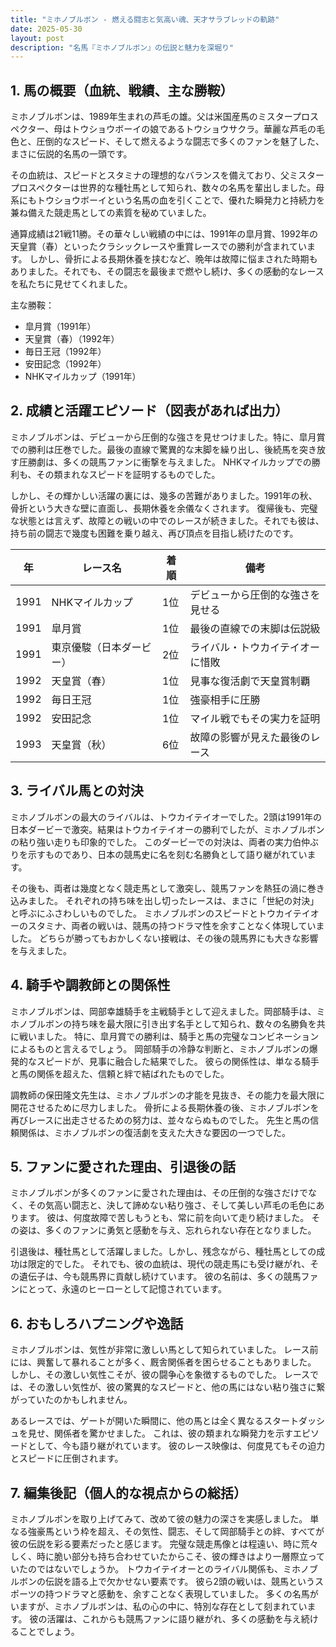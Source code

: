 ```yaml
---
title: "ミホノブルボン - 燃える闘志と気高い魂、天才サラブレッドの軌跡"
date: 2025-05-30
layout: post
description: "名馬『ミホノブルボン』の伝説と魅力を深堀り"
---
```


## 1. 馬の概要（血統、戦績、主な勝鞍）

ミホノブルボンは、1989年生まれの芦毛の雄。父は米国産馬のミスタープロスペクター、母はトウショウボーイの娘であるトウショウサクラ。華麗な芦毛の毛色と、圧倒的なスピード、そして燃えるような闘志で多くのファンを魅了した、まさに伝説的名馬の一頭です。

その血統は、スピードとスタミナの理想的なバランスを備えており、父ミスタープロスペクターは世界的な種牡馬として知られ、数々の名馬を輩出しました。母系にもトウショウボーイという名馬の血を引くことで、優れた瞬発力と持続力を兼ね備えた競走馬としての素質を秘めていました。

通算成績は21戦11勝。その華々しい戦績の中には、1991年の皐月賞、1992年の天皇賞（春）といったクラシックレースや重賞レースでの勝利が含まれています。  しかし、骨折による長期休養を挟むなど、晩年は故障に悩まされた時期もありました。それでも、その闘志を最後まで燃やし続け、多くの感動的なレースを私たちに見せてくれました。

主な勝鞍：

* 皐月賞（1991年）
* 天皇賞（春）（1992年）
* 毎日王冠（1992年）
* 安田記念（1992年）
* NHKマイルカップ（1991年）


## 2. 成績と活躍エピソード（図表があれば出力）

ミホノブルボンは、デビューから圧倒的な強さを見せつけました。特に、皐月賞での勝利は圧巻でした。最後の直線で驚異的な末脚を繰り出し、後続馬を突き放す圧勝劇は、多くの競馬ファンに衝撃を与えました。  NHKマイルカップでの勝利も、その類まれなスピードを証明するものでした。

しかし、その輝かしい活躍の裏には、幾多の苦難がありました。1991年の秋、骨折という大きな壁に直面し、長期休養を余儀なくされます。  復帰後も、完璧な状態とは言えず、故障との戦いの中でのレースが続きました。それでも彼は、持ち前の闘志で幾度も困難を乗り越え、再び頂点を目指し続けたのです。

| 年 | レース名             | 着順 | 備考                                         |
|---|----------------------|-----|---------------------------------------------|
| 1991 | NHKマイルカップ       | 1位 | デビューから圧倒的な強さを見せる             |
| 1991 | 皐月賞               | 1位 | 最後の直線での末脚は伝説級                     |
| 1991 | 東京優駿（日本ダービー） | 2位 | ライバル・トウカイテイオーに惜敗               |
| 1992 | 天皇賞（春）         | 1位 | 見事な復活劇で天皇賞制覇                       |
| 1992 | 毎日王冠             | 1位 | 強豪相手に圧勝                               |
| 1992 | 安田記念             | 1位 | マイル戦でもその実力を証明                       |
| 1993 | 天皇賞（秋）         | 6位 | 故障の影響が見えた最後のレース                   |


## 3. ライバル馬との対決

ミホノブルボンの最大のライバルは、トウカイテイオーでした。2頭は1991年の日本ダービーで激突。結果はトウカイテイオーの勝利でしたが、ミホノブルボンの粘り強い走りも印象的でした。  このダービーでの対決は、両者の実力伯仲ぶりを示すものであり、日本の競馬史に名を刻む名勝負として語り継がれています。

その後も、両者は幾度となく競走馬として激突し、競馬ファンを熱狂の渦に巻き込みました。  それぞれの持ち味を出し切ったレースは、まさに「世紀の対決」と呼ぶにふさわしいものでした。  ミホノブルボンのスピードとトウカイテイオーのスタミナ、両者の戦いは、競馬の持つドラマ性を余すことなく体現していました。  どちらが勝ってもおかしくない接戦は、その後の競馬界にも大きな影響を与えました。


## 4. 騎手や調教師との関係性

ミホノブルボンは、岡部幸雄騎手を主戦騎手として迎えました。岡部騎手は、ミホノブルボンの持ち味を最大限に引き出す名手として知られ、数々の名勝負を共に戦いました。  特に、皐月賞での勝利は、騎手と馬の完璧なコンビネーションによるものと言えるでしょう。  岡部騎手の冷静な判断と、ミホノブルボンの爆発的なスピードが、見事に融合した結果でした。  彼らの関係性は、単なる騎手と馬の関係を超えた、信頼と絆で結ばれたものでした。

調教師の保田隆文先生は、ミホノブルボンの才能を見抜き、その能力を最大限に開花させるために尽力しました。  骨折による長期休養の後、ミホノブルボンを再びレースに出走させるための努力は、並々ならぬものでした。  先生と馬の信頼関係は、ミホノブルボンの復活劇を支えた大きな要因の一つでした。


## 5. ファンに愛された理由、引退後の話

ミホノブルボンが多くのファンに愛された理由は、その圧倒的な強さだけでなく、その気高い闘志と、決して諦めない粘り強さ、そして美しい芦毛の毛色にあります。  彼は、何度故障で苦しもうとも、常に前を向いて走り続けました。  その姿は、多くのファンに勇気と感動を与え、忘れられない存在となりました。

引退後は、種牡馬として活躍しました。しかし、残念ながら、種牡馬としての成功は限定的でした。  それでも、彼の血統は、現代の競走馬にも受け継がれ、その遺伝子は、今も競馬界に貢献し続けています。  彼の名前は、多くの競馬ファンにとって、永遠のヒーローとして記憶されています。


## 6. おもしろハプニングや逸話

ミホノブルボンは、気性が非常に激しい馬として知られていました。  レース前には、興奮して暴れることが多く、厩舎関係者を困らせることもありました。  しかし、その激しい気性こそが、彼の闘争心を象徴するものでした。  レースでは、その激しい気性が、彼の驚異的なスピードと、他の馬にはない粘り強さに繋がっていたのかもしれません。

あるレースでは、ゲートが開いた瞬間に、他の馬とは全く異なるスタートダッシュを見せ、関係者を驚かせました。  これは、彼の類まれな瞬発力を示すエピソードとして、今も語り継がれています。  彼のレース映像は、何度見てもその迫力とスピードに圧倒されます。


## 7. 編集後記（個人的な視点からの総括）

ミホノブルボンを取り上げてみて、改めて彼の魅力の深さを実感しました。  単なる強豪馬という枠を超え、その気性、闘志、そして岡部騎手との絆、すべてが彼の伝説を彩る要素だったと感じます。  完璧な競走馬像とは程遠い、時に荒々しく、時に脆い部分も持ち合わせていたからこそ、彼の輝きはより一層際立っていたのではないでしょうか。  トウカイテイオーとのライバル関係も、ミホノブルボンの伝説を語る上で欠かせない要素です。  彼ら2頭の戦いは、競馬というスポーツの持つドラマと感動を、余すことなく表現していました。  多くの名馬がいますが、ミホノブルボンは、私の心の中に、特別な存在として刻まれています。  彼の活躍は、これからも競馬ファンに語り継がれ、多くの感動を与え続けることでしょう。
